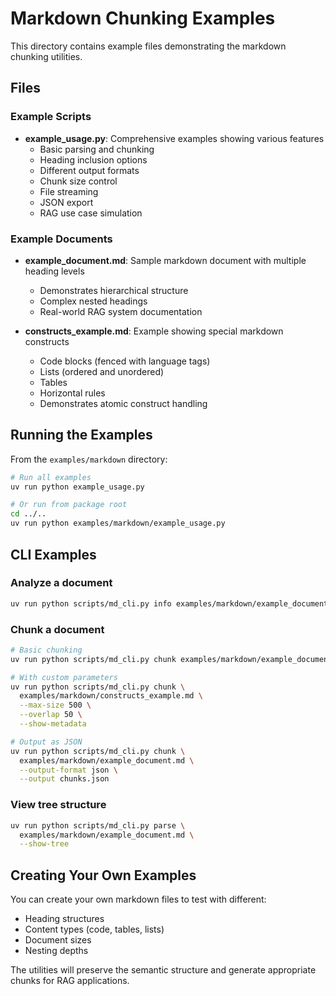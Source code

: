 # Markdown Chunking Examples

This directory contains example files demonstrating the markdown chunking utilities.

## Files

### Example Scripts

- **example_usage.py**: Comprehensive examples showing various features
  - Basic parsing and chunking
  - Heading inclusion options
  - Different output formats
  - Chunk size control
  - File streaming
  - JSON export
  - RAG use case simulation

### Example Documents

- **example_document.md**: Sample markdown document with multiple heading levels
  - Demonstrates hierarchical structure
  - Complex nested headings
  - Real-world RAG system documentation

- **constructs_example.md**: Example showing special markdown constructs
  - Code blocks (fenced with language tags)
  - Lists (ordered and unordered)
  - Tables
  - Horizontal rules
  - Demonstrates atomic construct handling

## Running the Examples

From the `examples/markdown` directory:

```bash
# Run all examples
uv run python example_usage.py

# Or run from package root
cd ../..
uv run python examples/markdown/example_usage.py
```

## CLI Examples

### Analyze a document

```bash
uv run python scripts/md_cli.py info examples/markdown/example_document.md
```

### Chunk a document

```bash
# Basic chunking
uv run python scripts/md_cli.py chunk examples/markdown/example_document.md

# With custom parameters
uv run python scripts/md_cli.py chunk \
  examples/markdown/constructs_example.md \
  --max-size 500 \
  --overlap 50 \
  --show-metadata

# Output as JSON
uv run python scripts/md_cli.py chunk \
  examples/markdown/example_document.md \
  --output-format json \
  --output chunks.json
```

### View tree structure

```bash
uv run python scripts/md_cli.py parse \
  examples/markdown/example_document.md \
  --show-tree
```

## Creating Your Own Examples

You can create your own markdown files to test with different:
- Heading structures
- Content types (code, tables, lists)
- Document sizes
- Nesting depths

The utilities will preserve the semantic structure and generate appropriate chunks for RAG applications.
